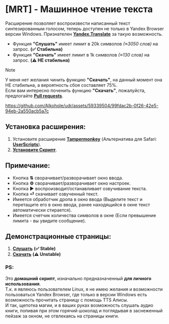 # [MRT] - Машинное чтение текста
Расширение позволяет воспроизвести написанный текст синтезированным голосом, теперь доступен не только в Yandex Browser версии Windows. Признателен **[Yandex.Translate](https://translate.yandex.ru/)** за такую возможность.
- Функция **"Слушать"** имеет лимит в 20k символов *(≈3050 слов)* на запрос. **(✅ Cтабильна)**
- Функция **"Скачать"** имеет лимит в 1k символов *(≈130 слов)* на запрос. **(⚠️ НЕ стабильна)**
  
> [!Note]
> У меня нет желания чинить функцию **"Скачать"**, на данный момент она НЕ стабильна, а вероятность сбоя составляет 75%. <br>
> Если вам интересно поченить функцию **"Скачать"**, пожалуйста, предлогайте **[Pull requests](https://github.com/Alkohole/udr/pulls)**.

https://github.com/Alkohole/udr/assets/59339504/99fdac2b-0f26-42e5-94eb-2a550acb5a7c

## Установка расширения:
1. Установите расширение **[Tampermonkey](https://www.tampermonkey.net/)** (Альтернатива для Safari: **[UserScripts](https://apps.apple.com/app/userscripts/id1463298887 )**).
2. **[Установите Скрипт](https://github.com/Alkohole/udr/raw/main/mrt.user.js)**.

## Примечание:
- Кнопка **⇅** сворачивает/разворачивает окно ввода.
- Кнопка **⚙** сворачивает/разворачивает окно настроек.
- Кнопка **▶** воспроизводит/останавливает озвучивание текста.
- Кнопка **⏎** скачивает озвученный текст.
- Имеется обработчик дропа в окно ввода (Выделите текст и перетащите его в окно ввода, ранее находящийся в окне текст автоматически стирается).
- Имеется счетчик количества символов в окне (Если превышение лимита - вы увидите сообщение).

## Демонстрационные страницы:
1. **[Слушать](https://alkohole.github.io/udr/)** **(✅ Stable)**
2. **[Скачать](https://alkohole.github.io/udr/down)** **(⚠️ Unstable)**

### PS:
Это **домашний скрипт**, изначально предназначенный **для личного использования**. <br>
Т.к. я являюсь пользователем Linux, я не имею желания и возможности пользоваться Yandex Browser, где только в версии Windows есть возможность прочитать страницу с помощь TTS Алисы. <br>
И так, щепотка магии, и в ваших руках возможность слушать аудио книги, попивая при этом горячий шоколад и поглядывая в заснеженный пейзаж за окном, не отвлекаясь на страницы книги.
